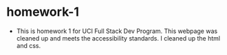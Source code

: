 # homework-1

* This is homework 1 for UCI Full Stack Dev Program. This webpage was cleaned up and meets the accessibility standards. I cleaned up the html and css. 